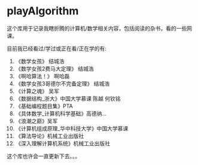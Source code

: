 # playAlgorithm

这个库用于记录我瞎折腾的计算机/数学相关内容，包括阅读的杂书，看的一些网课。

目前我已经看过/学过或正在看/正在学的有:

1. 《数学女孩》 结城浩
2. 《数学女孩2费马大定理》 结城浩
3. 《啊哈算法！》 啊哈磊
4. 《数学女孩3哥德尔不完备定理》 结城浩
5. 《计算之魂》 吴军
6. 《数据结构_浙大》中国大学慕课 陈越 何钦铭
7. 《基础编程题目集》PTA
8. 《具体数学_计算机科学基础》高德纳...
9. 《浪潮之巅》吴军
10. 《计算机组成原理_华中科技大学》中国大学慕课
11. 《算法导论》机械工业出版社
12. 《深入理解计算机系统》机械工业出版社

这个库也许会一直更新下去。。。

